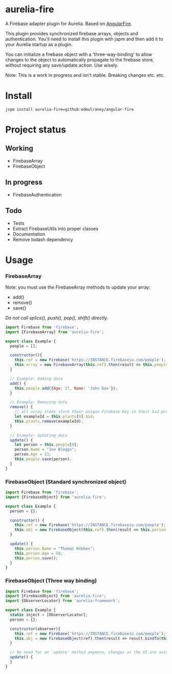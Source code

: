 # aurelia-fire
A Firebase adapter plugin for Aurelia. Based on [AngularFire](https://www.firebase.com/docs/web/libraries/angular).

This plugin provides synchronized firebase arrays, objects and authentication. You'll need to install this plugin with jspm and then add it to your Aurelia startup as a plugin.

You can initialize a firebase object with a 'three-way-binding' to allow changes to the object to automatically propagate to the firebase store, without requiring any save/update action. Use wisely.

Note: This is a work in progress and isn't stable. Breaking changes etc. etc.

# Install
```
jspm install aurelia-fire=github:edmulraney/angular-fire
```

# Project status
## Working
- FirebaseArray
- FirebaseObject

## In progress
- FirebaseAuthentication

## Todo
- Tests
- Extract FirebaseUtils into proper classes
- Documentation
- Remove lodash dependency


# Usage

### FirebaseArray ###
Note: you must use the FirebaseArray methods to update your array:
- add()
- remove()
- save()

_Do not call splice(), push(), pop(), shift() directly._

```javascript
import Firebase from 'firebase';
import {FirebaseArray} from 'aurelia-fire';

export class Example {
  people = [];

  constructor(){
    this.ref = new Firebase('https://INSTANCE.firebaseio.com/people');
    this.array = new FirebaseArray(this.ref).then(result => this.people = result);
  }

  // Example: Adding data
  add() {
    this.people.add({Age: 27, Name: 'John Doe'});
  }

  // Example: Removing data
  remove() {
    // all array items store their unique Firebase Key in their $id property
    let exampleId = this.plants[0].$id;
    this.plants.remove(exampleId);
  }

  // Example: Updating data
  update() {
    let person = this.people[0];
    person.Name = "Joe Bloggs";
    person.Age = 23;
    this.people.save(person);
  }
}
```

### FirebaseObject (Standard synchronized object) ###
```javascript
import Firebase from 'firebase';
import {FirebaseObject} from 'aurelia-fire';

export class Example {  
  person = {};

  constructor() {
    this.ref = new Firebase('https://INSTANCE.firebaseio.com/people');
    this.obj = new FirebaseObject(this.ref).then(result => this.person = result);
  }

  update() {
    this.person.Name = "Thomas Hobbes";
    this.person.Age = 50;
    this.person.save();
  }
}
```

### FirebaseObject (Three way binding) ###
```javascript
import Firebase from 'firebase';
import {FirebaseObject} from 'aurelia-fire';
import {ObserverLocator} from 'aurelia-framework';

export class Example {
  static inject = [ObserverLocator];
  person = {};

  constructor(observer){
    this.ref = new Firebase('https://INSTANCE.firebaseio.com/people');
    this.obj = new FirebaseObject(ref).then(result => result.bindTo(this, 'person', observer));
  }

  // No need for an 'update' method anymore, changes in the UI are automatically synchronized to firebase
  update() {
  }
}
```
